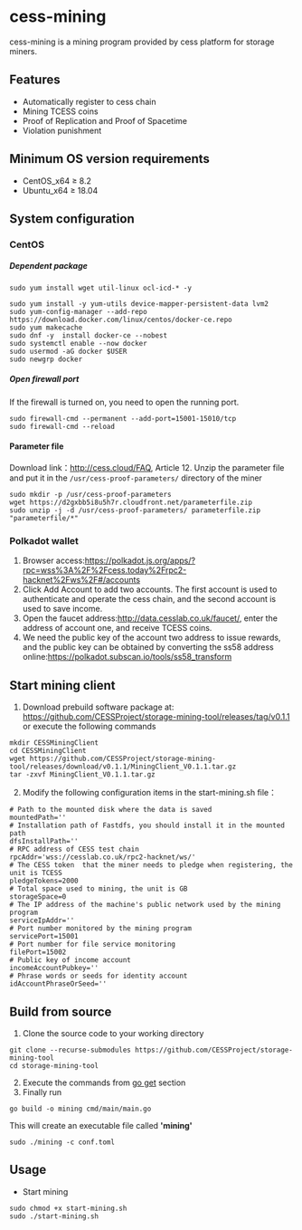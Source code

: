# cess-mining

cess-mining is a mining program provided by cess platform for storage miners.

## Features

- Automatically register to cess chain
- Mining TCESS coins
- Proof of Replication and Proof of Spacetime
- Violation punishment

## Minimum OS version requirements

- CentOS_x64 ≥ 8.2
- Ubuntu_x64 ≥ 18.04

## System configuration

### CentOS

##### Dependent package

```
sudo yum install wget util-linux ocl-icd-* -y

sudo yum install -y yum-utils device-mapper-persistent-data lvm2
sudo yum-config-manager --add-repo https://download.docker.com/linux/centos/docker-ce.repo
sudo yum makecache
sudo dnf -y  install docker-ce --nobest
sudo systemctl enable --now docker
sudo usermod -aG docker $USER
sudo newgrp docker
```

##### Open firewall port

If the firewall is turned on, you need to open the running port.

```
sudo firewall-cmd --permanent --add-port=15001-15010/tcp
sudo firewall-cmd --reload
```

#### Parameter file

Download link：http://cess.cloud/FAQ, Article 12.
Unzip the parameter file and put it in the `/usr/cess-proof-parameters/` directory of the miner

```
sudo mkdir -p /usr/cess-proof-parameters
wget https://d2gxbb5i8u5h7r.cloudfront.net/parameterfile.zip
sudo unzip -j -d /usr/cess-proof-parameters/ parameterfile.zip "parameterfile/*"
```

### Polkadot wallet

1. Browser access:https://polkadot.js.org/apps/?rpc=wss%3A%2F%2Fcess.today%2Frpc2-hacknet%2Fws%2F#/accounts
2. Click Add Account to add two accounts. The first account is used to authenticate and operate the cess chain, and the second account is used to save income.
3. Open the faucet address:http://data.cesslab.co.uk/faucet/, enter the address of account one, and receive TCESS coins.
4. We need the public key of the account two address to issue rewards, and the public key can be obtained by converting the ss58 address online:https://polkadot.subscan.io/tools/ss58_transform


## Start mining client
1. Download prebuild software package at: https://github.com/CESSProject/storage-mining-tool/releases/tag/v0.1.1 or execute the following commands

```
mkdir CESSMiningClient
cd CESSMiningClient
wget https://github.com/CESSProject/storage-mining-tool/releases/download/v0.1.1/MiningClient_V0.1.1.tar.gz
tar -zxvf MiningClient_V0.1.1.tar.gz
```

2. Modify the following configuration items in the start-mining.sh file：

```
# Path to the mounted disk where the data is saved
mountedPath=''
# Installation path of Fastdfs, you should install it in the mounted path
dfsInstallPath=''
# RPC address of CESS test chain
rpcAddr='wss://cesslab.co.uk/rpc2-hacknet/ws/'
# The CESS token  that the miner needs to pledge when registering, the unit is TCESS
pledgeTokens=2000
# Total space used to mining, the unit is GB
storageSpace=0
# The IP address of the machine's public network used by the mining program
serviceIpAddr=''
# Port number monitored by the mining program
servicePort=15001
# Port number for file service monitoring
filePort=15002
# Public key of income account
incomeAccountPubkey=''
# Phrase words or seeds for identity account
idAccountPhraseOrSeed=''
```

## Build from source

1. Clone the source code to your working directory

```
git clone --recurse-submodules https://github.com/CESSProject/storage-mining-tool
cd storage-mining-tool
```

2. Execute the commands from [go get](https://github.com/CESSProject/cess-ffi#go-get) section
3. Finally run

```
go build -o mining cmd/main/main.go
```

This will create an executable file called **'mining'**

```
sudo ./mining -c conf.toml
```

## Usage

- Start mining

```
sudo chmod +x start-mining.sh
sudo ./start-mining.sh
```
